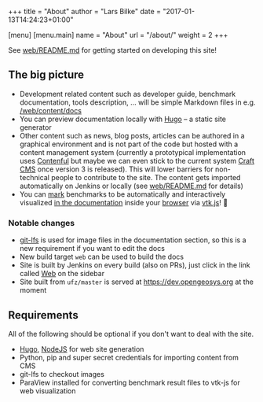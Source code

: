 +++
title = "About"
author = "Lars Bilke"
date = "2017-01-13T14:24:23+01:00"

[menu]
    [menu.main]
        name = "About"
        url = "/about/"
        weight = 2
+++

See [web/README.md](https://github.com/ufz/ogs/blob/master/web/README.md) for getting started on developing this site!

## The big picture

- Development related content such as developer guide, benchmark documentation, tools description, ... will be simple Markdown files in e.g. [/web/content/docs](https://github.com/bilke/ogs/blob/web-hugo/web/content/docs/benchmarks/elliptic/groundwater-flow-neumann.md)
- You can preview documentation locally with [Hugo](https://gohugo.io) – a static site generator
- Other content such as news, blog posts, articles can be authored in a graphical environment and is not part of the code but hosted with a content management system (currently a prototypical implementation uses [Contenful](https://www.contentful.com/) but maybe we can even stick to the current system [Craft CMS](https://craftcms.com/) once version 3 is released). This will lower barriers for non-technical people to contribute to the site. The content gets imported automatically on Jenkins or locally (see [web/README.md](https://github.com/bilke/ogs/blob/web-hugo/web/README.md) for details)
- You can [mark](https://github.com/bilke/ogs/blob/web-hugo/ProcessLib/GroundwaterFlow/CMakeLists.txt#L80) benchmarks to be automatically and interactively visualized [in the documentation](https://github.com/bilke/ogs/commit/d4fc7d94a3821a6b4483a1d7aeaabd6ee391c449#diff-2f5b1ac2a759aa09b2d3f5cc1ece45ceR108) inside your [browser](https://dev.opengeosys.org/docs/benchmarks/elliptic/groundwater-flow-neumann/#results-and-evaluation) via [vtk.js](https://kitware.github.io/vtk-js/)! 🍻

### Notable changes

- [git-lfs](https://git-lfs.github.com/) is used for image files in the documentation section, so this is a new requirement if you want to edit the docs
- New build target `web` can be used to build the docs
- Site is built by Jenkins on every build (also on PRs), just click in the link called [Web](https://jenkins.opengeosys.org/job/User/job/bilke/job/ogs/job/web-hugo/Web/) on the sidebar
- Site built from `ufz/master` is served at https://dev.opengeosys.org at the moment

## Requirements

All of the following should be optional if you don't want to deal with the site.

- [Hugo](https://gohugo.io), [NodeJS](https://nodejs.org/en/) for web site generation
- Python, pip and super secret credentials for importing content from CMS
- git-lfs to checkout images
- ParaView installed for converting benchmark result files to vtk-js for web visualization

